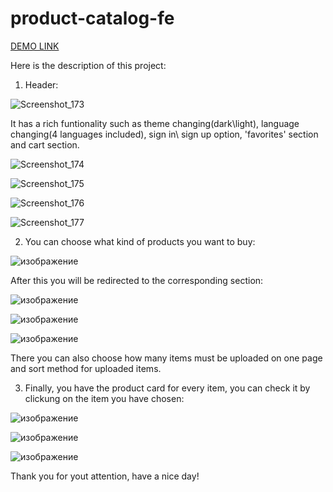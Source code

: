 # product-catalog-fe

[DEMO LINK](https://fe-may-23-incodewetrust.github.io/product-catalog-fe/)


Here is the description of this project:

1) Header:

![Screenshot_173](https://github.com/fe-may-23-InCodeWeTrust/product-catalog-be/assets/134690495/58815e40-186c-4387-94ab-fdb59ece2068)

It has a rich funtionality such as theme changing(dark\light), language changing(4 languages included), sign in\ sign up option, 'favorites' section and cart section.

![Screenshot_174](https://github.com/fe-may-23-InCodeWeTrust/product-catalog-be/assets/134690495/5c00a94a-41a0-41bd-9de6-f0cd08ac1273)

![Screenshot_175](https://github.com/fe-may-23-InCodeWeTrust/product-catalog-be/assets/134690495/866f5072-42be-46d3-8cd2-4ebed3675bc4)

![Screenshot_176](https://github.com/fe-may-23-InCodeWeTrust/product-catalog-be/assets/134690495/875b5229-4ebc-4fcc-995b-31c0997e243f)

![Screenshot_177](https://github.com/fe-may-23-InCodeWeTrust/product-catalog-be/assets/134690495/30b4b697-8305-4a76-a0b6-f76acf15fca0)

2) You can choose what kind of products you want to buy:

![изображение](https://github.com/fe-may-23-InCodeWeTrust/product-catalog-be/assets/134690495/cff7656c-c88c-4f51-bb79-3166ffe01922)

After this you will be redirected to the corresponding section:

![изображение](https://github.com/fe-may-23-InCodeWeTrust/product-catalog-be/assets/134690495/5cc8764a-3d2e-4017-8075-de6a2b739822)

![изображение](https://github.com/fe-may-23-InCodeWeTrust/product-catalog-be/assets/134690495/c84f556f-e014-4af9-86cd-2f2a5b626bb3)

![изображение](https://github.com/fe-may-23-InCodeWeTrust/product-catalog-be/assets/134690495/62fdb0f9-820e-47ab-be93-68f8d421e516)

There you can also choose how many items must be uploaded on one page and sort method for uploaded items.

3) Finally, you have the product card for every item, you can check it by clickung on the item you have chosen:

![изображение](https://github.com/fe-may-23-InCodeWeTrust/product-catalog-be/assets/134690495/559cf13e-7ba2-4d57-9ab4-2ae12c2f659c)

![изображение](https://github.com/fe-may-23-InCodeWeTrust/product-catalog-be/assets/134690495/ede51366-7887-4f49-bb0c-b0365d0ee3ca)

![изображение](https://github.com/fe-may-23-InCodeWeTrust/product-catalog-be/assets/134690495/624feb78-f316-447f-a820-1d82679ebbbb)


Thank you for yout attention, have a nice day!
